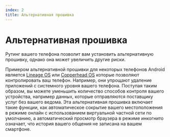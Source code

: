 ```yaml
---
index: 2
title: Альтернативная прошивка
---
```

# Альтернативная прошивка

Рутинг вашего телефона позволит вам установить альтернативную прошивку, однако она может увеличить другие риски.

Примером альтернативной прошивки для некоторых телефонов Android является  [Lineage OS](https://www.lineageos.org/) или [Copperhead OS](https://copperhead.co) которые позволяют контролировать ваш телефон. Например, они упрощают удаление приложений с системного уровня вашего телефона. Поступая таким образом, вы можете уменьшить количество способов контроля вашего устройства, например данных, которые отправляются поставщику услуг без вашего ведома. Эта альтернативная прошивка включает такие функции, как автоматическое сокрытие вашего местоположения в режиме онлайн с использованием виртуальной частной сети по умолчанию, а автоматический просмотр браузера в режиме инкогнито означает, что история вашего общения не записана на вашем смартфоне.